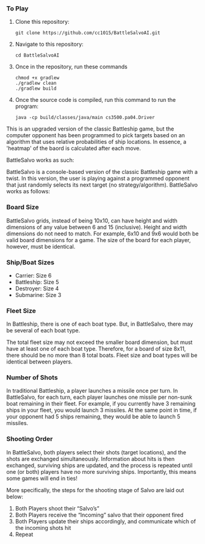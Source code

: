### To Play
1. Clone this repository:
   ```
   git clone https://github.com/cc1015/BattleSalvoAI.git
   ```
3. Navigate to this repository:
   ```
   cd BattleSalvoAI
   ```
5. Once in the repository, run these commands
   ```
   chmod +x gradlew
   ./gradlew clean
   ./gradlew build
   ```
6. Once the source code is compiled, run this command to run the program:
   ```
   java -cp build/classes/java/main cs3500.pa04.Driver
   ```
   
This is an upgraded version of the classic Battleship game, but the computer opponent has been programmed to pick targets based on an algorithm that uses relative probabilities of ship locations. In essence, a 'heatmap' of the baord is calculated after each move.

BattleSalvo works as such:

BattleSalvo is a console-based version of the classic Battleship game with a twist. In this version, the user is playing against a programmed opponent that just randomly selects its next target (no strategy/algorithm). BattleSalvo works as follows:

### Board Size

BattleSalvo grids, instead of being 10x10, can have height and width dimensions of any value between 6 and 15 (inclusive). Height and width dimensions do not need to match. For example, 6x10 and 9x6 would both be valid board dimensions for a game. The size of the board for each player, however, must be identical.

### Ship/Boat Sizes

- Carrier: Size 6
- Battleship: Size 5
- Destroyer: Size 4
- Submarine: Size 3

### Fleet Size

In Battleship, there is one of each boat type. But, in BattleSalvo, there may be several of each boat type.

The total fleet size may not exceed the smaller board dimension, but must have at least one of each boat type. Therefore, for a board of size 8x11, there should be no more than 8 total boats. Fleet size and boat types will be identical between players. 

### Number of Shots

In traditional Battleship, a player launches a missile once per turn. In BattleSalvo, for each turn, each player launches one missile per non-sunk boat remaining in their fleet.  For example, if you currently have 3 remaining ships in your fleet, you would launch 3 missiles. At the same point in time, if your opponent had 5 ships remaining, they would be able to launch 5 missiles.

### Shooting Order

In BattleSalvo, both players select their shots (target locations), and the shots are exchanged simultaneously. Information about hits is then exchanged, surviving ships are updated, and the process is repeated until one (or both) players have no more surviving ships. Importantly, this means some games will end in ties!

More specifically, the steps for the shooting stage of Salvo are laid out below:

1. Both Players shoot their “Salvo’s”
2. Both Players receive the “Incoming” salvo that their opponent fired
3. Both Players update their ships accordingly, and communicate which of the incoming shots hit
4. Repeat

